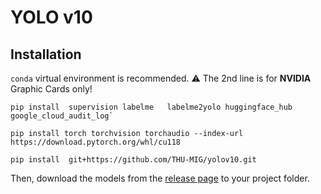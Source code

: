 # YOLO v10

## Installation

`conda` virtual environment is recommended. 
⚠️ The 2nd line is for **NVIDIA** Graphic Cards only!
```
pip install  supervision labelme   labelme2yolo huggingface_hub  google_cloud_audit_log`

pip install torch torchvision torchaudio --index-url https://download.pytorch.org/whl/cu118

pip install  git+https://github.com/THU-MIG/yolov10.git
```

Then, download the models from the [release page](https://github.com/Turbo-Studios/yolo/releases) to your project folder.
